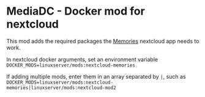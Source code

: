 # MediaDC - Docker mod for nextcloud

This mod adds the required packages the [Memories](https://apps.nextcloud.com/apps/memories) nextcloud app needs to work.

In nextcloud docker arguments, set an environment variable `DOCKER_MODS=linuxserver/mods:nextcloud-memories`

If adding multiple mods, enter them in an array separated by `|`, such as `DOCKER_MODS=linuxserver/mods:nextcloud-memories|linuxserver/mods:nextcloud-mod2`